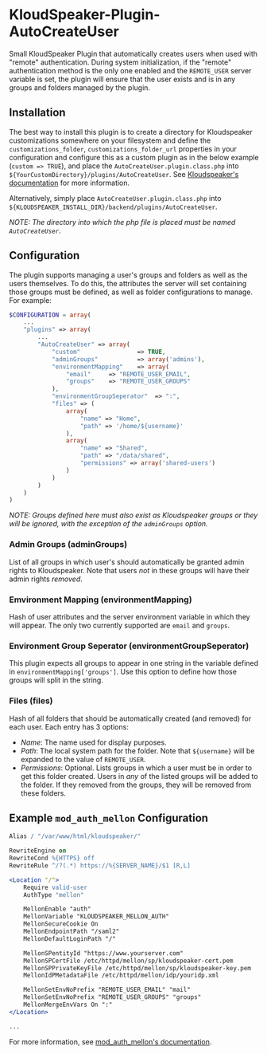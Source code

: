 # KloudSpeaker-Plugin-AutoCreateUser

Small KloudSpeaker Plugin that automatically creates users when used with "remote" authentication.
During system initialization, if the "remote" authentication method is the only one enabled
and the `REMOTE_USER` server variable is set, the plugin will ensure that the user exists
and is in any groups and folders managed by the plugin.

## Installation

The best way to install this plugin is to create a directory for Kloudspeaker customizations
somewhere on your filesystem and define the `customizations_folder`,
`customizations_folder_url` properties in your configuration and configure this as a
custom plugin as in the below example (`custom => TRUE`), and place the
`AutoCreateUser.plugin.class.php` into `${YourCustomDirectory}/plugins/AutoCreateUser`. See
[Kloudspeaker's documentation](https://github.com/sjarvela/kloudspeaker/wiki/Customizing-resources) for more information.

Alternatively, simply place `AutoCreateUser.plugin.class.php` into
`${KLOUDSPEAKER_INSTALL_DIR}/backend/plugins/AutoCreateUser`.

*NOTE: The directory into which the php file is placed must be named `AutoCreateUser`*.

## Configuration

The plugin supports managing a user's groups and folders as well as the users themselves.
To do this, the attributes the server will set containing those groups must be defined,
as well as folder configurations to manage. For example:

```php
$CONFIGURATION = array(
    ...
    "plugins" => array(
        ...
        "AutoCreateUser" => array(
            "custom"                => TRUE,
            "adminGroups"           => array('admins'),
            "environmentMapping"    => array(
                "email"     => "REMOTE_USER_EMAIL",
                "groups"    => "REMOTE_USER_GROUPS"
            ),
            "environmentGroupSeperator"  => ":",
            "files" => (
                array(
                    "name" => "Home",
                    "path" => '/home/${username}'
                ),
                array(
                    "name" => "Shared",
                    "path" => "/data/shared",
                    "permissions" => array('shared-users')
                )
            )
        )
    )
)
```

*NOTE: Groups defined here must also exist as Kloudspeaker groups or they will be ignored,
with the exception of the `adminGroups` option.*

### Admin Groups (adminGroups)

List of all groups in which user's should automatically be granted admin rights to
Kloudspeaker. Note that users *not* in these groups will have their admin rights
*removed*.

### Emvironment Mapping (environmentMapping)

Hash of user attributes and the server environment variable in which they will appear.
The only two currently supported are `email` and `groups`.

### Environment Group Seperator (environmentGroupSeperator)

This plugin expects all groups to appear in one string in the variable defined in
`environmentMapping['groups']`. Use this option to define how those groups will
split in the string.

### Files (files)

Hash of all folders that should be automatically created (and removed) for each user.
Each entry has 3 options:

- *Name*: The name used for display purposes.
- *Path*: The local system path for the folder. Note that `${username}` will be expanded
        to the value of `REMOTE_USER`.
- *Permissions*: Optional. Lists groups in which a user must be in order to get this folder
        created. Users in _any_ of the listed groups will be added to the folder. If they
        removed from the groups, they will be removed from these folders.

## Example `mod_auth_mellon` Configuration

```apache
Alias / "/var/www/html/kloudspeaker/"

RewriteEngine on
RewriteCond %{HTTPS} off
RewriteRule ^/?(.*) https://%{SERVER_NAME}/$1 [R,L]

<Location "/">
    Require valid-user
    AuthType "mellon"

    MellonEnable "auth"
    MellonVariable "KLOUDSPEAKER_MELLON_AUTH"
    MellonSecureCookie On
    MellonEndpointPath "/saml2"
    MellonDefaultLoginPath "/"

    MellonSPentityId "https://www.yourserver.com"
    MellonSPCertFile /etc/httpd/mellon/sp/kloudspeaker-cert.pem
    MellonSPPrivateKeyFile /etc/httpd/mellon/sp/kloudspeaker-key.pem
    MellonIdPMetadataFile /etc/httpd/mellon/idp/youridp.xml

    MellonSetEnvNoPrefix "REMOTE_USER_EMAIL" "mail"
    MellonSetEnvNoPrefix "REMOTE_USER_GROUPS" "groups"
    MellonMergeEnvVars On ":"
</Location>

...
```

For more information, see [mod_auth_mellon's documentation](https://github.com/UNINETT/mod_auth_mellon).
